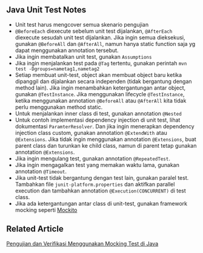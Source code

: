 ## Java Unit Test Notes

* Unit test harus mengcover semua skenario pengujian
* `@BeforeEach` diexecute sebelum unit test dijalankan, `@AfterEach` diexecute sesudah unit test dijalankan. Jika ingin semua dieksekusi, gunakan `@BeforeAll` dan `@AfterAll`, namun hanya static function saja yg dapat menggunakan annotation tersebut. 
* Jika ingin membatalkan unit test, gunakan `Assumptions`
* Jika ingin menjalankan test pada `@Tag` tertentu, gunakan perintah `mvn test -Dgroups=nametag1,nametag2`
* Setiap membuat unit-test, object akan membuat object baru ketika dipanggil dan dijalankan secara independen (tidak bergantung dengan method lain). Jika ingin menambahkan ketergantungan antar object, gunakan `@TestInstance`. Jika menggunakan lifecycle `@TestInstance`, ketika menggunakan annotation `@BeforeAll` atau `@AfterAll` kita tidak perlu menggunakan method static.
* Untuk menjalankan inner class di test, gunakan annotation `@Nested`
* Untuk contoh implementasi dependency injection di unit test, lihat dokumentasi `ParamterResolver`. Dan jika ingin menerapkan dependency injection class custom, gunakan annotation `@ExtendWith` atau `@Extensions`. Jika tidak ingin menggunakan annotation `@Extensions`, buat parent class dan turunkan ke child class, namun di parent tetap gunakan annotation `@Extensions`.
* Jika ingin mengulang test, gunakan annotation `@RepeatedTest`.
* Jika ingin mengagalkan test yang memakan waktu lama, gunakan annotation `@Timeout`.
* Jika unit-test tidak bergantung dengan test lain, gunakan paralel test. Tambahkan file `junit-platform.properties` dan aktifkan parallel execution dan tambahkan annotation `@Execution(CONCURRENT)` di test class.
* Jika ada ketergantungan antar class di unit-test, gunakan framework mocking seperti [Mockito](https://site.mockito.org)

## Related Article
[Pengujian dan Verifikasi Menggunakan Mocking Test di Java](https://ichwansholihin.medium.com/pengujian-dan-verifikasi-menggunakan-mocking-test-di-java-947bdc7e2b82)
